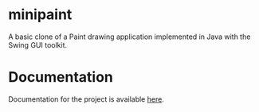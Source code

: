 # minipaint
A basic clone of a Paint drawing application implemented in Java with the Swing GUI toolkit.

# Documentation
Documentation for the project is available [here](https://francis-ohara.github.io/minipaint/).